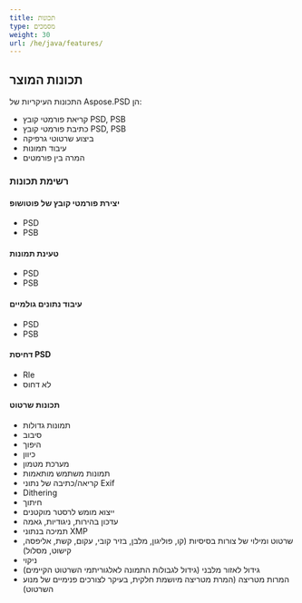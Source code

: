 ```yaml
---
title: תכונות
type: מסמכים
weight: 30
url: /he/java/features/
---
```


## **תכונות המוצר**
התכונות העיקריות של Aspose.PSD הן:

- קריאת פורמטי קובץ PSD, PSB
- כתיבת פורמטי קובץ PSD, PSB
- ביצוע שרטוטי גרפיקה
- עיבוד תמונות
- המרה בין פורמטים
### **רשימת תכונות**
#### **יצירת פורמטי קובץ של פוטושופ**
- PSD
- PSB
#### **טעינת תמונות**
- PSD
- PSB
#### **עיבוד נתונים גולמיים**
- PSD
- PSB
#### **דחיסת PSD**
- Rle
- לא דחוס
#### **תכונות שרטוט**
- תמונות גדולות
- סיבוב
- היפוך
- כיוון
- מערכת מטמון
- תמונות משתמש מותאמות
- קריאה/כתיבה של נתוני Exif
- Dithering
- חיתוך
- ייצוא מומש לרסטר מוקטנים
- עדכון בהירות, ניגודיות, גאמה
- תמיכה בנתוני XMP
- שרטוט ומילוי של צורות בסיסיות (קו, פוליגון, מלבן, בזיר קובי, עקום, קשת, אליפסה, קישוט, מסלול)
- ניקוי
- גידול לאזור מלבני (גידול לגבולות התמונה לאלגוריתמי השרטוט הקיימים)
- המרות מטריצה (המרת מטריצה מיושמת חלקית, בעיקר לצורכים פנימיים של מנוע השרטוט)
